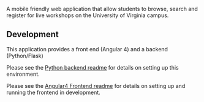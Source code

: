  
A mobile friendly web application that allow students to browse, search
and register for live workshops on the University of Virginia campus.
 

## Development
This application provides a front end (Angular 4) and a backend (Python/Flask)

Please see the [Python backend readme](backend/README.md) for details on
setting up this environment.

Please see the [Angular4 Frontend readme](frontend/README.md) for
details on setting up and running the frontend in development.


